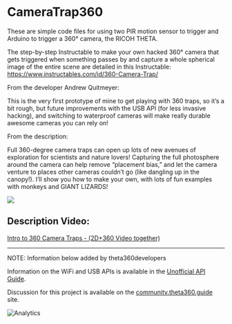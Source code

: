 # CameraTrap360
These are simple code files for using two PIR motion sensor to trigger and Arduino to trigger a 360° camera, the RICOH THETA.

The step-by-step Instructable to make your own hacked 360° camera that gets triggered when something passes by and capture a whole spherical image of the entire scene are detailed in this Instructable: https://www.instructables.com/id/360-Camera-Trap/ 

From the developer Andrew Quitmeyer: 

This is the very first prototype of mine to get playing with 360 traps, so it’s a bit rough, but future improvements with the USB API (for less invasive hacking), and switching to waterproof cameras will make really durable awesome cameras you can rely on!

From the description:

Full 360-degree camera traps can open up lots of new avenues of exploration for scientists and nature lovers! Capturing the full photosphere around the camera can help remove “placement bias,” and let the camera venture to places other cameras couldn’t go (like dangling up in the canopy!). I’ll show you how to make your own, with lots of fun examples with monkeys and GIANT LIZARDS!

<img src=http://lists.theta360.guide/uploads/default/original/2X/f/f671b1fa6f7a400bb795f4733ec3952e73df9011.jpg>

## Description Video:

[Intro to 360 Camera Traps - (2D+360 Video together)](https://www.youtube.com/watch?time_continue=2&v=3h6yuxc5zqQ)

---

NOTE: Information below added by theta360developers

Information on the WiFi and USB APIs is available in the [Unofficial API Guide](http://codetricity.github.io/theta-s/index.html).

Discussion for this project is available on the [community.theta360.guide](http://lists.theta360.guide/t/create-a-360-virtual-reality-camera-trap-using-ricoh-theta-and-arduino/1642?u=jcasman) site.

![Analytics](https://ga-beacon.appspot.com/UA-73311422-5/360-animal-trap)

